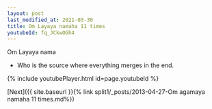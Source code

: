 ```yaml
---
layout: post
last_modified_at: 2021-03-30
title: Om Layaya namaha 11 times
youtubeId: fq_JCkwOGh4
---
```

 
 
Om Layaya nama 
 
 -  Who is the source where everything merges in the end. 
 
  
 
  
 
 
 
 
 
 


{% include youtubePlayer.html id=page.youtubeId %}
 
[Next]({{ site.baseurl }}{% link  split1/_posts/2013-04-27-Om agamaya namaha 11 times.md%})
 
